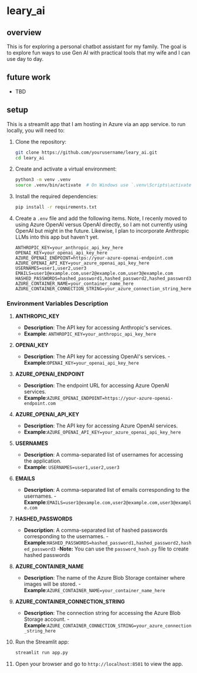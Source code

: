 # leary_ai
## overview
This is for exploring a personal chatbot assistant for my family.  The goal is to explore fun ways to use Gen AI with practical tools that my wife and I can use day to day. 

## future work

- TBD

## setup
This is a streamlit app that I am hosting in Azure via an app service.  to run locally, you will need to:

1. Clone the repository:
    ```bash
    git clone https://github.com/yourusername/leary_ai.git
    cd leary_ai
    ```

2. Create and activate a virtual environment:
    ```bash
    python3 -m venv .venv
    source .venv/bin/activate  # On Windows use `.venv\Scripts\activate`
    ```

3. Install the required dependencies:
    ```bash
    pip install -r requirements.txt
    ```

4. Create a `.env` file and add the following items. Note, I recenly moved to using Azure OpenAI versus OpenAI directly, so I am not currently using OpenAI but might in the future. Likewise, I plan to incorporate Anthropic LLMs into this app but haven't yet.

    
    ```plaintext
    ANTHROPIC_KEY=your_anthropic_api_key_here
    OPENAI_KEY=your_openai_api_key_here
    AZURE_OPENAI_ENDPOINT=https://your-azure-openai-endpoint.com
    AZURE_OPENAI_API_KEY=your_azure_openai_api_key_here
    USERNAMES=user1,user2,user3
    EMAILS=user1@example.com,user2@example.com,user3@example.com
    HASHED_PASSWORDS=hashed_password1,hashed_password2,hashed_password3
    AZURE_CONTAINER_NAME=your_container_name_here
    AZURE_CONTAINER_CONNECTION_STRING=your_azure_connection_string_here
    ```

### Environment Variables Description

1. **ANTHROPIC_KEY**
    - **Description**: The API key for accessing Anthropic's services.
    - **Example**: `ANTHROPIC_KEY=your_anthropic_api_key_here`

2. **OPENAI_KEY**
    - **Description**: The API key for accessing OpenAI's services.
    -**Example**:`OPENAI_KEY=your_openai_api_key_here`

3. **AZURE_OPENAI_ENDPOINT**
    - **Description**: The endpoint URL for accessing Azure OpenAI services.
    - **Example**:`AZURE_OPENAI_ENDPOINT=https://your-azure-openai-endpoint.com`

4. **AZURE_OPENAI_API_KEY**
    - **Description**: The API key for accessing Azure OpenAI services.
    - **Example**:`AZURE_OPENAI_API_KEY=your_azure_openai_api_key_here`

5. **USERNAMES**
    - **Description**: A comma-separated list of usernames for accessing the application.
    - **Example**: `USERNAMES=user1,user2,user3`

6. **EMAILS**
    - **Description**: A comma-separated list of emails corresponding to the usernames.
    -**Example**:`EMAILS=user1@example.com,user2@example.com,user3@example.com`

7. **HASHED_PASSWORDS**
    - **Description**: A comma-separated list of hashed passwords corresponding to the usernames.
    -**Example**:`HASHED_PASSWORDS=hashed_password1,hashed_password2,hashed_password3`
    -**Note:** You can use the `password_hash.py` file to create hashed passwords

8. **AZURE_CONTAINER_NAME**
    - **Description**: The name of the Azure Blob Storage container where images will be stored.
    -**Example**:`AZURE_CONTAINER_NAME=your_container_name_here`

9. **AZURE_CONTAINER_CONNECTION_STRING**
    - **Description**: The connection string for accessing the Azure Blob Storage account.
    -**Example**:`AZURE_CONTAINER_CONNECTION_STRING=your_azure_connection_string_here`


5. Run the Streamlit app:
    ```bash
    streamlit run app.py
    ```

6. Open your browser and go to `http://localhost:8501` to view the app.
